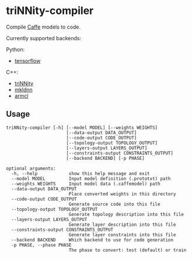 # triNNity-compiler

Compile [Caffe](https://github.com/BVLC/caffe/) models to code.

Currently supported backends:

Python:
- [tensorflow](https://github.com/tensorflow/tensorflow)

C++:
- [triNNity](https://bitbucket.org/STG-TCD/triNNity)
- [mkldnn](https://github.com/intel/mkl-dnn)
- [armcl](https://github.com/ARM-software/ComputeLibrary)

## Usage

```
triNNity-compiler [-h] [--model MODEL] [--weights WEIGHTS]
                       [--data-output DATA_OUTPUT]
                       [--code-output CODE_OUTPUT]
                       [--topology-output TOPOLOGY_OUTPUT]
                       [--layers-output LAYERS_OUTPUT]
                       [--constraints-output CONSTRAINTS_OUTPUT]
                       [--backend BACKEND] [-p PHASE]

optional arguments:
  -h, --help            show this help message and exit
  --model MODEL         Input model definition (.prototxt) path
  --weights WEIGHTS     Input model data (.caffemodel) path
  --data-output DATA_OUTPUT
                        Place converted weights in this directory
  --code-output CODE_OUTPUT
                        Generate source code into this file
  --topology-output TOPOLOGY_OUTPUT
                        Generate topology description into this file
  --layers-output LAYERS_OUTPUT
                        Generate layer description into this file
  --constraints-output CONSTRAINTS_OUTPUT
                        Generate layer constraints into this file
  --backend BACKEND     Which backend to use for code generation
  -p PHASE, --phase PHASE
                        The phase to convert: test (default) or train

```
